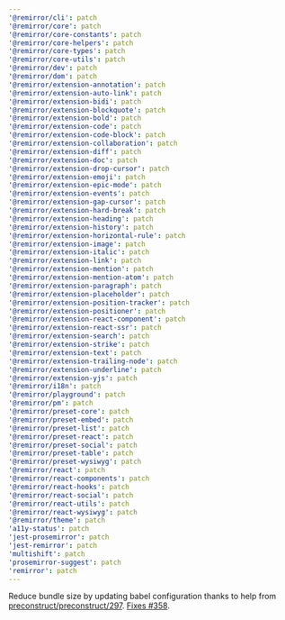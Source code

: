 ```yaml
---
'@remirror/cli': patch
'@remirror/core': patch
'@remirror/core-constants': patch
'@remirror/core-helpers': patch
'@remirror/core-types': patch
'@remirror/core-utils': patch
'@remirror/dev': patch
'@remirror/dom': patch
'@remirror/extension-annotation': patch
'@remirror/extension-auto-link': patch
'@remirror/extension-bidi': patch
'@remirror/extension-blockquote': patch
'@remirror/extension-bold': patch
'@remirror/extension-code': patch
'@remirror/extension-code-block': patch
'@remirror/extension-collaboration': patch
'@remirror/extension-diff': patch
'@remirror/extension-doc': patch
'@remirror/extension-drop-cursor': patch
'@remirror/extension-emoji': patch
'@remirror/extension-epic-mode': patch
'@remirror/extension-events': patch
'@remirror/extension-gap-cursor': patch
'@remirror/extension-hard-break': patch
'@remirror/extension-heading': patch
'@remirror/extension-history': patch
'@remirror/extension-horizontal-rule': patch
'@remirror/extension-image': patch
'@remirror/extension-italic': patch
'@remirror/extension-link': patch
'@remirror/extension-mention': patch
'@remirror/extension-mention-atom': patch
'@remirror/extension-paragraph': patch
'@remirror/extension-placeholder': patch
'@remirror/extension-position-tracker': patch
'@remirror/extension-positioner': patch
'@remirror/extension-react-component': patch
'@remirror/extension-react-ssr': patch
'@remirror/extension-search': patch
'@remirror/extension-strike': patch
'@remirror/extension-text': patch
'@remirror/extension-trailing-node': patch
'@remirror/extension-underline': patch
'@remirror/extension-yjs': patch
'@remirror/i18n': patch
'@remirror/playground': patch
'@remirror/pm': patch
'@remirror/preset-core': patch
'@remirror/preset-embed': patch
'@remirror/preset-list': patch
'@remirror/preset-react': patch
'@remirror/preset-social': patch
'@remirror/preset-table': patch
'@remirror/preset-wysiwyg': patch
'@remirror/react': patch
'@remirror/react-components': patch
'@remirror/react-hooks': patch
'@remirror/react-social': patch
'@remirror/react-utils': patch
'@remirror/react-wysiwyg': patch
'@remirror/theme': patch
'a11y-status': patch
'jest-prosemirror': patch
'jest-remirror': patch
'multishift': patch
'prosemirror-suggest': patch
'remirror': patch
---
```


Reduce bundle size by updating babel configuration thanks to help from [preconstruct/preconstruct/297](https://github.com/preconstruct/preconstruct/issues/297#issuecomment-690964802). [Fixes #358](https://github.com/remirror/remirror/issues/358).
